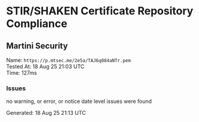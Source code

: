 # STIR/SHAKEN Certificate Repository Compliance

## Martini Security

Name: `https://p.mtsec.me/2e5a/TAJ6q084aNTr.pem`\
Tested At: 18 Aug 25 21:03 UTC\
Time: 127ms

### Issues

no warning, or error, or notice date level issues were found

Generated: 18 Aug 25 21:13 UTC